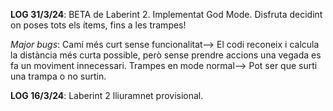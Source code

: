**LOG 31/3/24**: BETA de Laberint 2.           Implementat God Mode. Disfruta decidint on poses tots els ítems, fins a les trampes! 
         
*Major bugs*: Camí més curt sense funcionalitat--> El codi reconeix i calcula la distància més curta possible, però sense prendre accions una vegada es fa un moviment innecessari.
           Trampes en mode normal--> Pot ser que surti una trampa o no surtin. 

**LOG 16/3/24**: Laberint 2 lliuramnet provisional.
